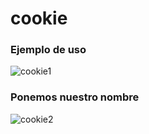 # cookie #
### Ejemplo de uso ###
![cookie1](https://preview.c9users.io/nico_apache/1_informatica/dsi/practica4_grupoL/img/cookie1.png)
### Ponemos nuestro nombre ###
![cookie2](https://preview.c9users.io/nico_apache/1_informatica/dsi/practica4_grupoL/img/cookie1-pepito.png)
